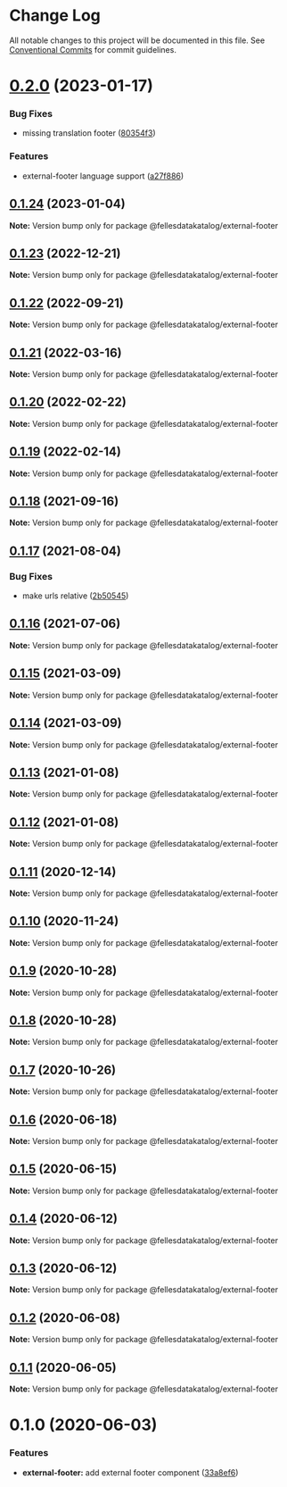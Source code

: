 # Change Log

All notable changes to this project will be documented in this file.
See [Conventional Commits](https://conventionalcommits.org) for commit guidelines.

# [0.2.0](https://github.com/fellesdatakatalog/fdk-kit/compare/@fellesdatakatalog/external-footer@0.1.24...@fellesdatakatalog/external-footer@0.2.0) (2023-01-17)


### Bug Fixes

* missing translation footer ([80354f3](https://github.com/fellesdatakatalog/fdk-kit/commit/80354f3ff06e7e2bdbf43736b6400a68aad65d28))


### Features

* external-footer language support ([a27f886](https://github.com/fellesdatakatalog/fdk-kit/commit/a27f886456d99622c48207eb32594862d0da2784))





## [0.1.24](https://github.com/fellesdatakatalog/fdk-kit/compare/@fellesdatakatalog/external-footer@0.1.23...@fellesdatakatalog/external-footer@0.1.24) (2023-01-04)

**Note:** Version bump only for package @fellesdatakatalog/external-footer





## [0.1.23](https://github.com/fellesdatakatalog/fdk-kit/compare/@fellesdatakatalog/external-footer@0.1.22...@fellesdatakatalog/external-footer@0.1.23) (2022-12-21)

**Note:** Version bump only for package @fellesdatakatalog/external-footer





## [0.1.22](https://github.com/fellesdatakatalog/fdk-kit/compare/@fellesdatakatalog/external-footer@0.1.21...@fellesdatakatalog/external-footer@0.1.22) (2022-09-21)

**Note:** Version bump only for package @fellesdatakatalog/external-footer





## [0.1.21](https://github.com/fellesdatakatalog/fdk-kit/compare/@fellesdatakatalog/external-footer@0.1.20...@fellesdatakatalog/external-footer@0.1.21) (2022-03-16)

**Note:** Version bump only for package @fellesdatakatalog/external-footer





## [0.1.20](https://github.com/fellesdatakatalog/fdk-kit/compare/@fellesdatakatalog/external-footer@0.1.19...@fellesdatakatalog/external-footer@0.1.20) (2022-02-22)

**Note:** Version bump only for package @fellesdatakatalog/external-footer





## [0.1.19](https://github.com/fellesdatakatalog/fdk-kit/compare/@fellesdatakatalog/external-footer@0.1.18...@fellesdatakatalog/external-footer@0.1.19) (2022-02-14)

**Note:** Version bump only for package @fellesdatakatalog/external-footer





## [0.1.18](https://github.com/fellesdatakatalog/fdk-kit/compare/@fellesdatakatalog/external-footer@0.1.17...@fellesdatakatalog/external-footer@0.1.18) (2021-09-16)

**Note:** Version bump only for package @fellesdatakatalog/external-footer





## [0.1.17](https://github.com/fellesdatakatalog/fdk-kit/compare/@fellesdatakatalog/external-footer@0.1.16...@fellesdatakatalog/external-footer@0.1.17) (2021-08-04)


### Bug Fixes

* make urls relative ([2b50545](https://github.com/fellesdatakatalog/fdk-kit/commit/2b505453aff415b061f3554dabed64b81bd0f0bd))





## [0.1.16](https://github.com/fellesdatakatalog/fdk-kit/compare/@fellesdatakatalog/external-footer@0.1.15...@fellesdatakatalog/external-footer@0.1.16) (2021-07-06)

**Note:** Version bump only for package @fellesdatakatalog/external-footer





## [0.1.15](https://github.com/fellesdatakatalog/fdk-kit/compare/@fellesdatakatalog/external-footer@0.1.14...@fellesdatakatalog/external-footer@0.1.15) (2021-03-09)

**Note:** Version bump only for package @fellesdatakatalog/external-footer





## [0.1.14](https://github.com/fellesdatakatalog/fdk-kit/compare/@fellesdatakatalog/external-footer@0.1.13...@fellesdatakatalog/external-footer@0.1.14) (2021-03-09)

**Note:** Version bump only for package @fellesdatakatalog/external-footer





## [0.1.13](https://github.com/fellesdatakatalog/fdk-kit/compare/@fellesdatakatalog/external-footer@0.1.12...@fellesdatakatalog/external-footer@0.1.13) (2021-01-08)

**Note:** Version bump only for package @fellesdatakatalog/external-footer





## [0.1.12](https://github.com/fellesdatakatalog/fdk-kit/compare/@fellesdatakatalog/external-footer@0.1.11...@fellesdatakatalog/external-footer@0.1.12) (2021-01-08)

**Note:** Version bump only for package @fellesdatakatalog/external-footer





## [0.1.11](https://github.com/fellesdatakatalog/fdk-kit/compare/@fellesdatakatalog/external-footer@0.1.10...@fellesdatakatalog/external-footer@0.1.11) (2020-12-14)

**Note:** Version bump only for package @fellesdatakatalog/external-footer





## [0.1.10](https://github.com/fellesdatakatalog/fdk-kit/compare/@fellesdatakatalog/external-footer@0.1.9...@fellesdatakatalog/external-footer@0.1.10) (2020-11-24)

**Note:** Version bump only for package @fellesdatakatalog/external-footer





## [0.1.9](https://github.com/fellesdatakatalog/fdk-kit/compare/@fellesdatakatalog/external-footer@0.1.8...@fellesdatakatalog/external-footer@0.1.9) (2020-10-28)

**Note:** Version bump only for package @fellesdatakatalog/external-footer





## [0.1.8](https://github.com/fellesdatakatalog/fdk-kit/compare/@fellesdatakatalog/external-footer@0.1.7...@fellesdatakatalog/external-footer@0.1.8) (2020-10-28)

**Note:** Version bump only for package @fellesdatakatalog/external-footer





## [0.1.7](https://github.com/fellesdatakatalog/fdk-kit/compare/@fellesdatakatalog/external-footer@0.1.6...@fellesdatakatalog/external-footer@0.1.7) (2020-10-26)

**Note:** Version bump only for package @fellesdatakatalog/external-footer





## [0.1.6](https://github.com/fellesdatakatalog/fdk-kit/compare/@fellesdatakatalog/external-footer@0.1.5...@fellesdatakatalog/external-footer@0.1.6) (2020-06-18)

**Note:** Version bump only for package @fellesdatakatalog/external-footer





## [0.1.5](https://github.com/fellesdatakatalog/fdk-kit/compare/@fellesdatakatalog/external-footer@0.1.4...@fellesdatakatalog/external-footer@0.1.5) (2020-06-15)

**Note:** Version bump only for package @fellesdatakatalog/external-footer





## [0.1.4](https://github.com/fellesdatakatalog/fdk-kit/compare/@fellesdatakatalog/external-footer@0.1.3...@fellesdatakatalog/external-footer@0.1.4) (2020-06-12)

**Note:** Version bump only for package @fellesdatakatalog/external-footer





## [0.1.3](https://github.com/fellesdatakatalog/fdk-kit/compare/@fellesdatakatalog/external-footer@0.1.2...@fellesdatakatalog/external-footer@0.1.3) (2020-06-12)

**Note:** Version bump only for package @fellesdatakatalog/external-footer





## [0.1.2](https://github.com/fellesdatakatalog/fdk-kit/compare/@fellesdatakatalog/external-footer@0.1.1...@fellesdatakatalog/external-footer@0.1.2) (2020-06-08)

**Note:** Version bump only for package @fellesdatakatalog/external-footer





## [0.1.1](https://github.com/fellesdatakatalog/fdk-kit/compare/@fellesdatakatalog/external-footer@0.1.0...@fellesdatakatalog/external-footer@0.1.1) (2020-06-05)

**Note:** Version bump only for package @fellesdatakatalog/external-footer





# 0.1.0 (2020-06-03)


### Features

* **external-footer:** add external footer component ([33a8ef6](https://github.com/fellesdatakatalog/fdk-kit/commit/33a8ef65ef8ca37bccfae4b0c14fa226b25cc8e9))
